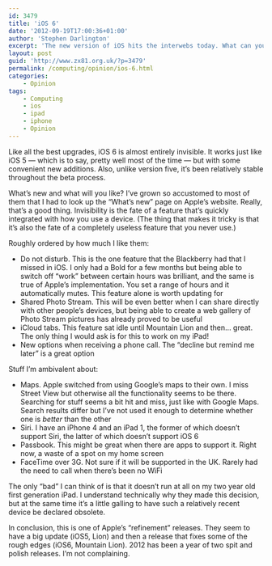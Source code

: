 ```yaml
---
id: 3479
title: 'iOS 6'
date: '2012-09-19T17:00:36+01:00'
author: 'Stephen Darlington'
excerpt: 'The new version of iOS hits the interwebs today. What can you expect?'
layout: post
guid: 'http://www.zx81.org.uk/?p=3479'
permalink: /computing/opinion/ios-6.html
categories:
    - Opinion
tags:
    - Computing
    - ios
    - ipad
    - iphone
    - Opinion
---
```


Like all the best upgrades, iOS 6 is almost entirely invisible. It works just like iOS 5 — which is to say, pretty well most of the time — but with some convenient new additions. Also, unlike version five, it’s been relatively stable throughout the beta process.

What’s new and what will you like? I’ve grown so accustomed to most of them that I had to look up the “What’s new” page on Apple’s website. Really, that’s a good thing. Invisibility is the fate of a feature that’s quickly integrated with how you use a device. (The thing that makes it tricky is that it’s also the fate of a completely useless feature that you never use.)

Roughly ordered by how much I like them:

- Do not disturb. This is the one feature that the Blackberry had that I missed in iOS. I only had a Bold for a few months but being able to switch off “work” between certain hours was brilliant, and the same is true of Apple’s implementation. You set a range of hours and it automatically mutes. This feature alone is worth updating for
- Shared Photo Stream. This will be even better when I can share directly with other people’s devices, but being able to create a web gallery of Photo Stream pictures has already proved to be useful
- iCloud tabs. This feature sat idle until Mountain Lion and then… great. The only thing I would ask is for this to work on my iPad!
- New options when receiving a phone call. The “decline but remind me later” is a great option

Stuff I’m ambivalent about:

- Maps. Apple switched from using Google’s maps to their own. I miss Street View but otherwise all the functionality seems to be there. Searching for stuff seems a bit hit and miss, just like with Google Maps. Search results differ but I’ve not used it enough to determine whether one is *better* than the other
- Siri. I have an iPhone 4 and an iPad 1, the former of which doesn’t support Siri, the latter of which doesn’t support iOS 6
- Passbook. This might be great when there are apps to support it. Right now, a waste of a spot on my home screen
- FaceTime over 3G. Not sure if it will be supported in the UK. Rarely had the need to call when there’s been no WiFi

The only “bad” I can think of is that it doesn’t run at all on my two year old first generation iPad. I understand technically why they made this decision, but at the same time it’s a little galling to have such a relatively recent device be declared obsolete.

In conclusion, this is one of Apple’s “refinement” releases. They seem to have a big update (iOS5, Lion) and then a release that fixes some of the rough edges (iOS6, Mountain Lion). 2012 has been a year of two spit and polish releases. I’m not complaining.